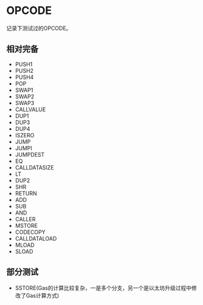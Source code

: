 # OPCODE

记录下测试过的OPCODE。

## 相对完备

- PUSH1
- PUSH2
- PUSH4
- POP
- SWAP1
- SWAP2
- SWAP3
- CALLVALUE
- DUP1
- DUP3
- DUP4
- ISZERO
- JUMP
- JUMPI
- JUMPDEST
- EQ
- CALLDATASIZE
- LT
- DUP2
- SHR
- RETURN
- ADD
- SUB
- AND
- CALLER
- MSTORE
- CODECOPY
- CALLDATALOAD
- MLOAD
- SLOAD

## 部分测试

- SSTORE(Gas的计算比较复杂，一是多个分支，另一个是以太坊升级过程中修改了Gas计算方式)
